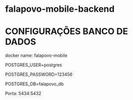 # falapovo-mobile-backend

# CONFIGURAÇÕES BANCO DE DADOS

docker name: falapovo-mobile

POSTGRES_USER=postgres  

POSTGRES_PASSWORD=123456 

POSTGRES_DB=falapovo_db 

Porta: 5434:5432